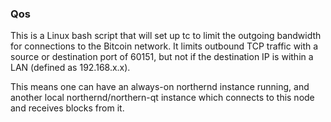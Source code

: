 ### Qos ###

This is a Linux bash script that will set up tc to limit the outgoing bandwidth for connections to the Bitcoin network. It limits outbound TCP traffic with a source or destination port of 60151, but not if the destination IP is within a LAN (defined as 192.168.x.x).

This means one can have an always-on northernd instance running, and another local northernd/northern-qt instance which connects to this node and receives blocks from it.
